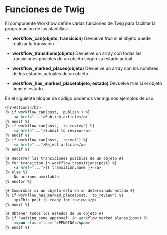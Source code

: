 Funciones de Twig
=================

El componente Workflow define varias funciones de Twig para facilitar la programación de las plantillas:

- **workflow_can(objeto, transicion)**
Devuelve *true* si el objeto puede realizar la transición.

- **workflow_transitions(objeto)**
Devuelve un array con todas las transiciones posibles de un objeto según su estado actual.

- **workflow_marked_places(objeto)**
Devuelve un array con los nombres de los estados actuales de un objeto.

- **workflow_has_marked_place(objeto, estado)**
Devuelve *true* si el objeto tiene el estado.


En el siguiente bloque de código podemos ver algunos ejemplos de uso:


```html
<h3>Actions</h3>
{% if workflow_can(post, 'publish') %}
    <a href="...">Publish article</a>
{% endif %}
{% if workflow_can(post, 'to_review') %}
    <a href="...">Submit to review</a>
{% endif %}
{% if workflow_can(post, 'reject') %}
    <a href="...">Reject article</a>
{% endif %}

{# Recorrer las transiciones posibles de un objeto #}
{% for transition in workflow_transitions(post) %}
    <a href="...">{{ transition.name }}</a>
{% else %}
    No actions available.
{% endfor %}

{# Comprobar si un objeto está en un determinado estado #}
{% if workflow_has_marked_place(post, 'to_review') %}
    <p>This post is ready for review.</p>
{% endif %}

{# Obtener todos los estados de un objeto #}
{% if 'waiting_some_approval' in workflow_marked_places(post) %}
    <span class="label">PENDING</span>
{% endif %}
```
